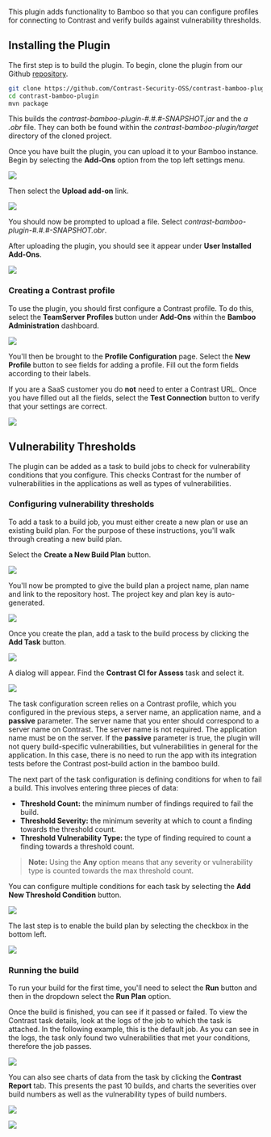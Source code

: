 <!--
title: "Contrast Bamboo Plugin"
description: "Bamboo build plugin using the Contrast Java SDK"
tags: "tools Bamboo SDK Integration Java Continuous Integration"
-->

This plugin adds functionality to Bamboo so that you can configure profiles for connecting to Contrast and verify builds against vulnerability thresholds.

## Installing the Plugin
The first step is to build the plugin. To begin, clone the plugin from our Github [repository](https://github.com/Contrast-Security-OSS/contrast-bamboo-plugin.git).
```bash
git clone https://github.com/Contrast-Security-OSS/contrast-bamboo-plugin.git
cd contrast-bamboo-plugin
mvn package
```

This builds the *contrast-bamboo-plugin-#.#.#-SNAPSHOT.jar* and the *a .obr* file. They can both be found within the *contrast-bamboo-plugin/target* directory of the cloned project.

Once you have built the plugin, you can upload it to your Bamboo instance. Begin by selecting the **Add-Ons** option from the top left settings menu.

<a href="assets/images/Bamboo_Add_On_Option.png" rel="lightbox" title="Navigating to add-ons in Bamboo"><img class="thumbnail" src="assets/images/Bamboo_Add_On_Option.png"/></a>


Then select the **Upload add-on** link.

<a href="assets/images/Bamboo_Upload_Plugin.png" rel="lightbox" title="Uploading an add-on in Bamboo"><img class="thumbnail" src="assets/images/Bamboo_Upload_Plugin.png"/></a>

You should now be prompted to upload a file. Select *contrast-bamboo-plugin-#.#.#-SNAPSHOT.obr*.

After uploading the plugin, you should see it appear under **User Installed Add-Ons**.

<a href="assets/images/Bamboo_Plugin_Uploaded.png" rel="lightbox" title="Successfully uploaded add-on"><img class="thumbnail" src="assets/images/Bamboo_Plugin_Uploaded.png"/></a>

### Creating a Contrast profile
To use the plugin, you should first configure a Contrast profile. To do this, select the **TeamServer Profiles** button under **Add-Ons** within the **Bamboo Administration** dashboard.

<a href="assets/images/Bamboo_TeamServer_Profile.png" rel="lightbox" title="Configuring a Contrast profile in Bamboo"><img class="thumbnail" src="assets/images/Bamboo_TeamServer_Profile.png"/></a>

You'll then be brought to the **Profile Configuration** page. Select the **New Profile** button to see fields for adding a profile. Fill out the form fields according to their labels.

If you are a SaaS customer you do **not** need to enter a Contrast URL. Once you have filled out all the fields, select the **Test Connection** button to verify that your settings are correct.

<a href="assets/images/Bamboo_Add_Profile_Success.png" rel="lightbox" title="Successful configuration"><img class="thumbnail" src="assets/images/Bamboo_Add_Profile_Success.png"/></a>

## Vulnerability Thresholds
The plugin can be added as a task to build jobs to check for vulnerability conditions that you configure. This checks Contrast for the number of vulnerabilities in the applications as well as types of vulnerabilities.

### Configuring vulnerability thresholds
To add a task to a build job, you must either create a new plan or use an existing build plan. For the purpose of these instructions, you'll walk through creating a new build plan.

Select the **Create a New Build Plan** button.

<a href="assets/images/Bamboo_Create_New_Build_Plan.png" rel="lightbox" title="Create a new build plan"><img class="thumbnail" src="assets/images/Bamboo_Create_New_Build_Plan.png"/></a>

You'll now be prompted to give the build plan a project name, plan name and link to the repository host. The project key and plan key is auto-generated.

<a href="assets/images/Bamboo_Configure_Build_Plan.png" rel="lightbox" title="Configure the build plan"><img class="thumbnail" src="assets/images/Bamboo_Configure_Build_Plan.png"/></a>

Once you create the plan, add a task to the build process by clicking the **Add Task** button.

<a href="assets/images/Bamboo_Add_First_Task.png" rel="lightbox" title="Add Contrast task"><img class="thumbnail" src="assets/images/Bamboo_Add_First_Task.png"/></a>

A dialog will appear. Find the **Contrast CI for Assess** task and select it.

<a href="assets/images/Bamboo_Add_Contrast_Task.png" rel="lightbox" title="Vulnerability threshold task"><img class="thumbnail" src="assets/images/Bamboo_Add_Contrast_Task.png"/></a>

The task configuration screen relies on a Contrast profile, which you configured in the previous steps, a server name, an application name, and a **passive** parameter. The server name that you enter should correspond to a server name on Contrast. The server name is not required. The application name must be on the server. 
If the **passive** parameter is true, the plugin will not query build-specific vulnerabilities, but vulnerabilities in general for the application. In this case, there is no need to run the app with its integration tests before the Contrast post-build action in the bamboo build.

The next part of the task configuration is defining conditions for when to fail a build. This involves entering three pieces of data:

* **Threshold Count:** the minimum number of findings required to fail the build.
* **Threshold Severity:** the minimum severity at which to count a finding towards the threshold count.
* **Threshold Vulnerability Type:** the type of finding required to count a finding towards a threshold count.

>**Note:** Using the **Any** option means that any severity or vulnerability type is counted towards the max threshold count.

You can configure multiple conditions for each task by selecting the **Add New Threshold Condition** button.

<a href="assets/images/Bamboo_Task_Definition.png" rel="lightbox" title="Configuring the task"><img class="thumbnail" src="assets/images/Bamboo_Task_Definition.png"/></a>

The last step is to enable the build plan by selecting the checkbox in the bottom left.

<a href="assets/images/Bamboo_Enable_Plan.png" rel="lightbox" title="Enable build plan"><img class="thumbnail" src="assets/images/Bamboo_Enable_Plan.png"/></a>

### Running the build
To run your build for the first time, you'll need to select the **Run** button and then in the dropdown select the **Run Plan** option.

Once the build is finished, you can see if it passed or failed. To view the Contrast task details, look at the logs of the job to which the task is attached. In the following example, this is the default job. As you can see in the logs, the task only found two vulnerabilities that met your conditions, therefore the job passes.

<a href="assets/images/Bamboo_Result_Logs.png" rel="lightbox" title="Bamboo build logs"><img class="thumbnail" src="assets/images/Bamboo_Result_Logs.png"/></a>

You can also see charts of data from the task by clicking the **Contrast Report** tab. This presents the past 10 builds, and charts the severities over build numbers as well as the vulnerability types of build numbers.

<a href="assets/images/Bamboo_Chart_Severity_Trend2.png" rel="lightbox" title="Bamboo severity chart"><img class="thumbnail" src="assets/images/Bamboo_Chart_Severity_Trend2.png"/></a>

<a href="assets/images/Bamboo_Chart_Vulnerability_Trend2.png" rel="lightbox" title="Bamboo vulnerability chart"><img class="thumbnail" src="assets/images/Bamboo_Chart_Vulnerability_Trend2.png"/></a>

